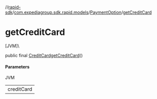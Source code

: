 //[rapid-sdk](../../../index.md)/[com.expediagroup.sdk.rapid.models](../index.md)/[PaymentOption](index.md)/[getCreditCard](get-credit-card.md)

# getCreditCard

[JVM]\

public final [CreditCard](../-credit-card/index.md)[getCreditCard](get-credit-card.md)()

#### Parameters

JVM

| |
|---|
| creditCard |
